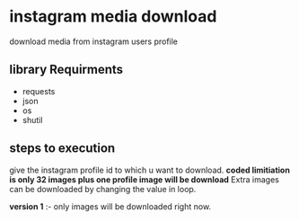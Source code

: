 # instagram media download
download media from instagram users profile

## library Requirments
* requests
* json
* os
* shutil

## steps to execution
give the instagram profile id to which u want to download.
**coded limitiation is only 32 images plus one profile image will be download** Extra images can be downloaded by changing the value in loop.

**version 1** :- only images will be downloaded right now.
